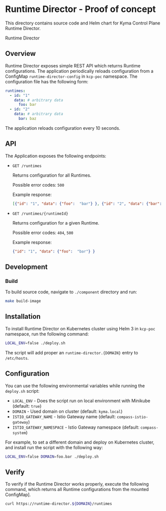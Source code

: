 # Runtime Director - Proof of concept

This directory contains source code and Helm chart for Kyma Control Plane Runtime Director.

Runtime Director 

## Overview

Runtime Director exposes simple REST API which returns Runtime configurations.
The application periodically reloads configuration from a ConfigMap `runtime-director-config` in `kcp-poc` namespace. The configuration file has the following form:

```yaml
runtimes:
  - id: "1"
    data: # arbitrary data
      foo: bar
  - id: "2"
    data: # arbitrary data
      bar: baz
```

The application reloads configuration every 10 seconds. 

## API

The Application exposes the following endpoints:

- `GET /runtimes`
   
    Returns configuration for all Runtimes.  
    
    Possible error codes: `500`
    
    Example response:
    ```json
    [{"id": "1", "data": {"foo":  "bar"} }, {"id": "2", "data": {"bar":  "baz"}}]    
    ```

- `GET /runtimes/{runtimeId}`
   
    Returns configuration for a given Runtime.  
    
    Possible error codes: `404`, `500`
    
    Example response:
    ```json
    {"id": "1", "data": {"foo":  "bar"} }    
    ```
  
  
## Development  

### Build

To build source code, navigate to `./component` directory and run:

```bash
make build-image
```

## Installation

To install Runtime Director on Kubernetes cluster using Helm 3 in `kcp-poc` namespace, run the following command:

```bash
LOCAL_ENV=false ./deploy.sh
```

The script will add proper an `runtime-director.{DOMAIN}` entry to `/etc/hosts`.

## Configuration

You can use the following environmental variables while running the `deploy.sh` script:
 - `LOCAL_ENV` - Does the script run on local environment with Minikube (default: `true`)
 - `DOMAIN` - Used domain on cluster (default: `kyma.local`)
 - `ISTIO_GATEWAY_NAME` - Istio Gateway name (default: `compass-istio-gateway`)
 - `ISTIO_GATEWAY_NAMESPACE` - Istio Gateway namespace (default: `compass-system`)

For example, to set a different domain and deploy on Kubernetes cluster, and install run the script with the following way:

```bash
LOCAL_ENV=false DOMAIN=foo.bar ./deploy.sh
```

## Verify

To verify if the Runtime Director works properly, execute the following command, which returns all Runtime configurations from the mounted ConfigMap].

```bash
curl https://runtime-director.${DOMAIN}/runtimes
```
